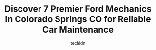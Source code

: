 ---
layout: ampstory
image: https://images.unsplash.com/photo-1610684003787-d6a8c36b8547?ixlib=rb-4.0.3&ixid=MnwxMjA3fDB8MHxwaG90by1wYWdlfHx8fGVufDB8fHx8&auto=format&fit=crop&w=640&h=853&q=80
author: techidn
featured: false
description: Discover the 7 best Ford Mechanic in Colorado Springs CO, USA and ensure your vehicle receives the highest quality of care. These trusted professionals are known for their skill, knowledge, 
title: Discover 7 Premier Ford Mechanics in Colorado Springs CO for Reliable Car Maintenance
cover:
   title: Discover 7 Premier Ford Mechanics in Colorado Springs CO for Reliable Car Maintenance
   subtitle: Rickpate
   background: https://images.unsplash.com/photo-1610684003787-d6a8c36b8547?ixlib=rb-4.0.3&ixid=MnwxMjA3fDB8MHxwaG90by1wYWdlfHx8fGVufDB8fHx8&auto=format&fit=crop&w=640&h=853&q=80

pages: 
 - layout: thirds
   top: <h1>#1 Phil Long Ford of Chapel Hills Service</h1>
   bottom: "<p>I always take my Transit back to the dealership for service and repairs. I know right now things are a little confusing due to the remodeling and construction going on. T</p>"
   background: https://www.knot35.com/toplist/wp-content/uploads/2023/06/best-ford-mechanic-1-in-colorado-springs-co-1685833272.jpeg
   backgroundblur: true
 - layout: thirds
   top: <h1>#2 Ford Motor City Service</h1>
   bottom: "<p>1212 Motor City Dr, Colorado Springs, CO 80905, United States</p>"
   background: https://www.knot35.com/toplist/wp-content/uploads/2023/06/best-ford-mechanic-2-in-colorado-springs-co-1685833272.jpeg
   cta:
      link: https://www.knot35.com/toplist/discover-7-premier-ford-mechanics-in-colorado-springs-co-for-reliable-car-maintenance/
      text: Discover 7 Premier Ford Mechanics in Colorado Springs CO for Reliable Car Maintenance
 - layout: thirds
   top: <h1>#3 Bowers Automotive</h1>
   bottom: "<p>1120 Ford St, Colorado Springs, CO 80915, United States</p>"
   background: https://www.knot35.com/toplist/wp-content/uploads/2023/06/best-ford-mechanic-3-in-colorado-springs-co-1685833273.jpeg
   cta:
      link: https://www.knot35.com/toplist/discover-7-premier-ford-mechanics-in-colorado-springs-co-for-reliable-car-maintenance/
      text: Discover 7 Premier Ford Mechanics in Colorado Springs CO for Reliable Car Maintenance
 - layout: thirds
   top: <h1>#4 Founding Fathers Auto Service</h1>
   bottom: "<p>1302 E Fillmore St, Colorado Springs, CO 80907, United States</p>"
   background: https://images.unsplash.com/photo-1574169208507-84376144848b?ixlib=rb-4.0.3&ixid=MnwxMjA3fDB8MHxwaG90by1wYWdlfHx8fGVufDB8fHx8&auto=format&fit=crop&w=640&h=853&q=80
   cta:
      link: https://www.knot35.com/toplist/discover-7-premier-ford-mechanics-in-colorado-springs-co-for-reliable-car-maintenance/
      text: Discover 7 Premier Ford Mechanics in Colorado Springs CO for Reliable Car Maintenance
 - layout: thirds
   top: <h1>#5 Westco Automotive</h1>
   bottom: "<p>1130 Valley St B, Colorado Springs, CO 80915, United States</p>"
   background: https://images.unsplash.com/photo-1531169509526-f8f1fdaa4a67?ixlib=rb-4.0.3&ixid=MnwxMjA3fDB8MHxwaG90by1wYWdlfHx8fGVufDB8fHx8&auto=format&fit=crop&w=640&h=853&q=80
   cta:
      link: https://www.knot35.com/toplist/discover-7-premier-ford-mechanics-in-colorado-springs-co-for-reliable-car-maintenance/
      text: Discover 7 Premier Ford Mechanics in Colorado Springs CO for Reliable Car Maintenance
 - layout: thirds
   top: <h1>#6 Ronnies Automotive Services - Colorado Springs CO</h1>
   bottom: "<p>505 N Union Blvd, Colorado Springs, CO 80909, United States</p>"
   background: https://images.unsplash.com/photo-1561679660-d00ee1e0dc8e?ixlib=rb-4.0.3&ixid=MnwxMjA3fDB8MHxwaG90by1wYWdlfHx8fGVufDB8fHx8&auto=format&fit=crop&w=640&h=853&q=80
   cta:
      link: https://www.knot35.com/toplist/discover-7-premier-ford-mechanics-in-colorado-springs-co-for-reliable-car-maintenance/
      text: Discover 7 Premier Ford Mechanics in Colorado Springs CO for Reliable Car Maintenance
 - layout: thirds
   top: <h1>#7 Steve Mills Quality Auto Repair</h1>
   bottom: "<p>2215 W Vermijo Ave, Colorado Springs, CO 80904, United States</p>"
   background: https://images.unsplash.com/photo-1609083590460-7b8cc0ca65f8?ixlib=rb-4.0.3&ixid=MnwxMjA3fDB8MHxwaG90by1wYWdlfHx8fGVufDB8fHx8&auto=format&fit=crop&w=640&h=853&q=80
   cta:
      link: https://www.knot35.com/toplist/discover-7-premier-ford-mechanics-in-colorado-springs-co-for-reliable-car-maintenance/
      text: Discover 7 Premier Ford Mechanics in Colorado Springs CO for Reliable Car Maintenance
 - layout: thirds
   middle: Continue reading...
   background: https://images.unsplash.com/photo-1591393223703-56fe1347ac62?ixlib=rb-4.0.3&ixid=MnwxMjA3fDB8MHxwaG90by1wYWdlfHx8fGVufDB8fHx8&auto=format&fit=crop&w=640&h=853&q=80
   cta:
      link: https://www.knot35.com/toplist/discover-7-premier-ford-mechanics-in-colorado-springs-co-for-reliable-car-maintenance/
      text: Discover 7 Premier Ford Mechanics in Colorado Springs CO for Reliable Car Maintenance
      
---